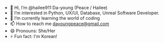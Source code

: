 - 👋 Hi, I’m @hailee911 Da-young (Peace / Hailee)
- 👀 I’m interested in Python, UX/UI, Database, Unreal Software Developer. 
- 🌱 I’m currently learning the world of coding
- 📫 How to reach me dayoungpeace@gmail.com
- 😄 Pronouns: She/Her
- ⚡ Fun fact: I'm Korean!

